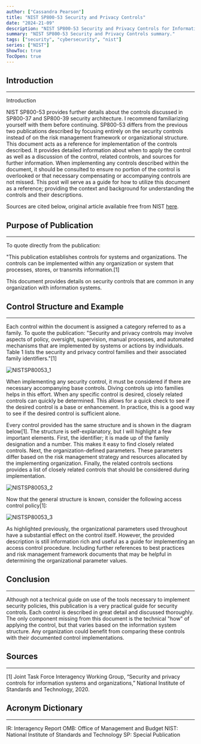 ```yaml
---
author: ["Cassandra Pearson"]
title: "NIST SP800-53 Security and Privacy Controls"
date: "2024-21-09"
description: "NIST SP800-53 Security and Privacy Controls for Information Systems and Organizations"
summary: "NIST SP800-53 Security and Privacy Controls summary."
tags: ["security", "cybersecurity", "nist"]
series: ["NIST"]
ShowToc: true
TocOpen: true
---
```


## **Introduction**

---

Introduction

NIST SP800-53 provides further details about the controls discussed in SP800-37 and SP800-39 security architecture. I recommend familiarizing yourself with them before continuing. SP800-53 differs from the previous two publications described by focusing entirely on the security controls instead of on the risk management framework or organizational structure. This document acts as a reference for implementation of the controls described. It provides detailed information about when to apply the control as well as a discussion of the control, related controls, and sources for further information. When implementing any controls described within the document, it should be consulted to ensure no portion of the control is overlooked or that necessary compensating or accompanying controls are not missed. This post will serve as a guide for how to utilize this document as a reference; providing the context and background for understanding the controls and their descriptions.

Sources are cited below, original article available free from NIST [here](https://nvlpubs.nist.gov/nistpubs/SpecialPublications/NIST.SP.800-53r5.pdf).

## **Purpose of Publication**

---

To quote directly from the publication:

"This publication establishes controls for systems and organizations. The controls can be implemented within any organization or system that processes, stores, or transmits information.[1]

This document provides details on security controls that are common in any organization with information systems.

## **Control Structure and Example**

---

Each control within the document is assigned a category referred to as a family. To quote the publication: "Security and privacy controls may involve aspects of policy, oversight, supervision, manual processes, and automated mechanisms that are implemented by systems or actions by individuals. Table 1 lists the security and privacy control families and their associated family identifiers."[1]

![NISTSP80053_1](/images/NIST80053_table1.png "NIST SP800-53 Table 1")

When implementing any security control, it must be considered if there are necessary accompanying base controls. Diving controls up into families helps in this effort. When any specific control is desired, closely related controls can quickly be determined. This allows for a quick check to see if the desired control is a base or enhancement. In practice, this is a good way to see if the desired control is sufficient alone. 

Every control provided has the same structure and is shown in the diagram below[1]. The structure is self-explanatory, but I will highlight a few important elements. First, the identifier; it is made up of the family designation and a number. This makes it easy to find closely related controls. Next, the organization-defined parameters. These parameters differ based on the risk management strategy and resources allocated by the implementing organization. Finally, the related controls sections provides a list of closely related controls that should be considered during implementation.

![NISTSP80053_2](/images/NIST80053_example1.bmp "NIST SP800-53 Example 1")

Now that the general structure is known, consider the following access control policy[1]:

![NISTSP80053_3](/images/NIST80053_example2.bmp "NIST SP800-53 Example 2")

As highlighted previously, the organizational parameters used throughout have a substantial effect on the control itself. However, the provided description is still information rich and useful as a guide for implementing an access control procedure. Including further references to best practices and risk management framework documents that may be helpful in determining the organizational parameter values. 

## **Conclusion**

---

Although not a technical guide on use of the tools necessary to implement security policies, this publication is a very practical guide for security controls. Each control is described in great detail and discussed thoroughly. The only component missing from this document is the technical "how" of applying the control, but that varies based on the information system structure. Any organization could benefit from comparing these controls with their documented control implementations. 

## **Sources**

---

[1] Joint Task Force Interagency Working Group, “Security and privacy controls for information systems and organizations,” National Institute of Standards and Technology, 2020.

## **Acronym Dictionary**

---

IR: Interagency Report
OMB: Office of Management and Budget
NIST: National Institute of Standards and Technology
SP: Special Publication
